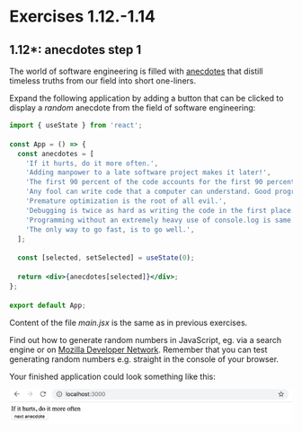 # Exercises 1.12.-1.14

## 1.12\*: anecdotes step 1

The world of software engineering is filled with [anecdotes](https://www.comp.nus.edu.sg/~damithch/pages/SE-quotes.htm) that distill timeless truths from our field into short one-liners.

Expand the following application by adding a button that can be clicked to display a _random_ anecdote from the field of software engineering:

```jsx
import { useState } from 'react';

const App = () => {
  const anecdotes = [
    'If it hurts, do it more often.',
    'Adding manpower to a late software project makes it later!',
    'The first 90 percent of the code accounts for the first 90 percent of the development time...The remaining 10 percent of the code accounts for the other 90 percent of the development time.',
    'Any fool can write code that a computer can understand. Good programmers write code that humans can understand.',
    'Premature optimization is the root of all evil.',
    'Debugging is twice as hard as writing the code in the first place. Therefore, if you write the code as cleverly as possible, you are, by definition, not smart enough to debug it.',
    'Programming without an extremely heavy use of console.log is same as if a doctor would refuse to use x-rays or blood tests when diagnosing patients.',
    'The only way to go fast, is to go well.',
  ];

  const [selected, setSelected] = useState(0);

  return <div>{anecdotes[selected]}</div>;
};

export default App;
```

Content of the file _main.jsx_ is the same as in previous exercises.

Find out how to generate random numbers in JavaScript, eg. via a search engine or on [Mozilla Developer Network](https://developer.mozilla.org/en-US/). Remember that you can test generating random numbers e.g. straight in the console of your browser.

Your finished application could look something like this:

![anecdotes1](./assets/anecdotes1.png)

